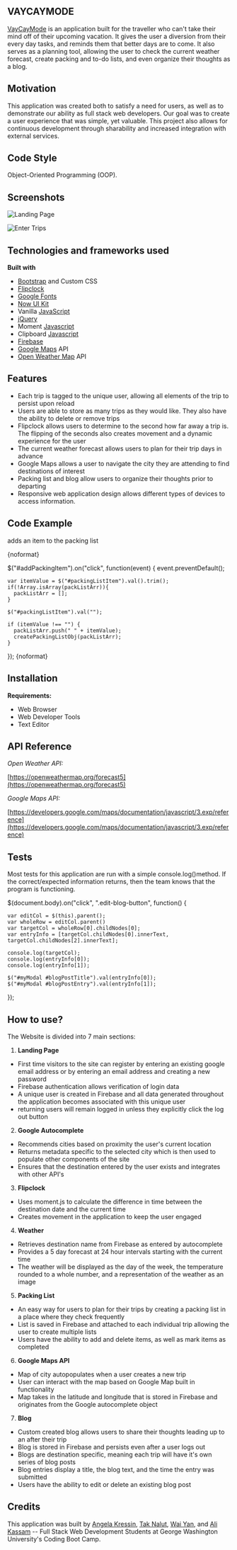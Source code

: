 ## **VAYCAYMODE**

[VayCayMode](http://vaycaymode.com/login.html) is an application built for the traveller who can't take their mind off of their upcoming vacation.  It gives the user a diversion from their every day tasks, and reminds them that better days are to come.  It also serves as a planning tool, allowing the user to check the current weather forecast, create packing and to-do lists, and even organize their thoughts as a blog.

## **Motivation**

This application was created both to satisfy a need for users, as well as to demonstrate our ability as full stack web developers.  Our goal was to create a user experience that was simple, yet valuable.  This project also allows for continuous development through sharability and increased integration with external services.   

## **Code Style**

Object-Oriented Programming (OOP).

## **Screenshots**

![Landing Page](assets/images/Screenshots/Landing-Page.jpg?raw=true "Landing Page")

![Enter Trips](assets/images/Screenshots/Enter-Trips.jpg?raw=true "Enter Trips Page")

## **Technologies and frameworks used**

**Built with**

- [Bootstrap](https://getbootstrap.com/) and Custom CSS
- [Flipclock](flipclockjs.com)
- [Google Fonts](https://fonts.google.com/)
- [Now UI Kit](http://demos.creative-tim.com/now-ui-kit/index.html)
- Vanilla [JavaScript](https://www.javascript.com/)
- [jQuery](https://jquery.com/)
- Moment [Javascript](https://momentjs.com/)
- Clipboard [Javascript](https://clipboardjs.com/)
- [Firebase](https://firebase.google.com/)
- [Google Maps](https://maps.google.com/) API
- [Open Weather Map](https://openweathermap.org/) API

## **Features**

- Each trip is tagged to the unique user, allowing all elements of the trip to persist upon reload 
- Users are able to store as many trips as they would like.  They also have the ability to delete or remove trips
- Flipclock allows users to determine to the second how far away a trip is.  The flipping of the seconds also creates movement and a dynamic experience for the user 
- The current weather forecast allows users to plan for their trip days in advance 
- Google Maps allows a user to navigate the city they are attending to find destinations of interest
- Packing list and blog allow users to organize their thoughts prior to departing
- Responsive web application design allows different types of devices to access information.

## **Code Example**

adds an item to the packing list

{noformat} 

$("#addPackingItem").on("click", function(event) {
    event.preventDefault();

    var itemValue = $("#packingListItem").val().trim();
    if(!Array.isArray(packListArr)){
      packListArr = [];
    }

    $("#packingListItem").val("");

    if (itemValue !== "") {
      packListArr.push(" " + itemValue);
      createPackingListObj(packListArr);
    }

  });
{noformat}


## **Installation**

**Requirements:**

- Web Browser
- Web Developer Tools
- Text Editor

## **API Reference**

_Open Weather API:_

[https://openweathermap.org/forecast5](https://openweathermap.org/forecast5)

_Google Maps API:_

[https://developers.google.com/maps/documentation/javascript/3.exp/reference](https://developers.google.com/maps/documentation/javascript/3.exp/reference)

## **Tests**

Most tests for this application are run with a simple console.log()method. If the correct/expected information returns, then the team knows that the program is functioning.

  $(document.body).on("click", ".edit-blog-button", function() {
    
    var editCol = $(this).parent();
    var wholeRow = editCol.parent()
    var targetCol = wholeRow[0].childNodes[0];
    var entryInfo = [targetCol.childNodes[0].innerText, targetCol.childNodes[2].innerText];

    console.log(targetCol);
    console.log(entryInfo[0]);
    console.log(entryInfo[1]);

    $("#myModal #blogPostTitle").val(entryInfo[0]);
    $("#myModal #blogPostEntry").val(entryInfo[1]);
  });


## **How to use?**

The Website is divided into 7 main sections:

1. __Landing Page__ 

- First time visitors to the site can register by entering an existing google email address or by entering an email address and creating a new password
- Firebase authentication allows verification of login data 
- A unique user is created in Firebase and all data generated throughout the application becomes associated with this unique user 
- returning users will remain logged in unless they explicitly click the log out button

2. __Google Autocomplete__

- Recommends cities based on proximity the user's current location
- Returns metadata specific to the selected city which is then used to populate other components of the site 
- Ensures that the destination entered by the user exists and integrates with other API's

3. __Flipclock__

- Uses moment.js to calculate the difference in time between the destination date and the current time
- Creates movement in the application to keep the user engaged 

4. __Weather__

- Retrieves destination name from Firebase as entered by autocomplete
- Provides a 5 day forecast at 24 hour intervals starting with the current time 
- The weather will be displayed as the day of the week, the temperature rounded to a whole number, and a representation of the weather as an image 

5.  __Packing List__

- An easy way for users to plan for their trips by creating a packing list in a place where they check frequently
- List is saved in Firebase and attached to each individual trip allowing the user to create multiple lists
- Users have the ability to add and delete items, as well as mark items as completed 


6. __Google Maps API__

- Map of city autopopulates when a user creates a new trip
- User can interact with the map based on Google Map built in functionality
- Map takes in the latitude and longitude that is stored in Firebase and originates from the Google autocomplete object 

7. __Blog__

- Custom created blog allows users to share their thoughts leading up to an after their trip
- Blog is stored in Firebase and persists even after a user logs out
- Blogs are destination specific, meaning each trip will have it's own series of blog posts
- Blog entries display a title, the blog text, and the time the entry was submitted
- Users have the ability to edit or delete an existing blog post 




## **Credits**

This application was built by [Angela Kressin](https://github.com/angkressin), [Tak Nalut](https://github.com/tak009), [Wai Yan](https://github.com/Wai-Yan), and [Ali Kassam](https://github.com/alikassam0) -- Full Stack Web Development Students at George Washington University's Coding Boot Camp.

